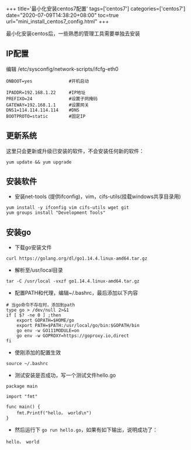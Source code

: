 +++
title='最小化安装centos7配置'
tags=['centos7']
categories=['centos7']
date="2020-07-09T14:38:20+08:00"
toc=true
url="mini_install_centos7_config.html"
+++

最小化安装centos后，一些熟悉的管理工具需要单独去安装
<!--more-->

## IP配置
编辑 /etc/sysconfig/network-scripts/ifcfg-eth0 
```
ONBOOT=yes              #开机启动

IPADDR=192.168.1.22     #IP地址
PREFIXO=24              #设置子网掩码
GATEWAY=192.168.1.1     #设置网关
DNS1=114.114.114.114    #DNS
BOOTPROTO=static        #固定IP

```
## 更新系统
这里只会更新或升级已安装的软件，不会安装任何新的软件：
```
yum update && yum upgrade
```

## 安装软件
* 安装net-tools (提供ifconfig)，vim，cifs-utils(挂载windows共享目录用)
```
yum install -y ifconfig vim cifs-utils wget git
yum groups install "Development Tools"
```


## 安装go
* 下载go安装文件
```
curl https://golang.org/dl/go1.14.4.linux-amd64.tar.gz
```

* 解析至/usr/local目录
```
tar -C /usr/local -vxzf go1.14.4.linux-amd64.tar.gz
```
* 配置PATH和代理，编辑~/.bashrc，最后添加以下内容
```
# 当go命令不存在时，添加到path
type go > /dev/null 2>&1
if [ $? -ne 0 ] ;then
    export GOPATH=$HOME/go
    export PATH=$PATH:/usr/local/go/bin:$GOPATH/bin
    go env -w GO111MODULE=on
    go env -w GOPROXY=https://goproxy.io,direct
fi

```
* 使刚添加的配置生效
```
source ~/.bashrc
```

* 测试安装是否成功，写一个测试文件hello.go
```
package main

import "fmt"

func main() {
	fmt.Printf("hello， world\n")
}
```
* 然后运行下 `go run hello.go`，如果有如下输出，说明成功了：
```
hello， world
```